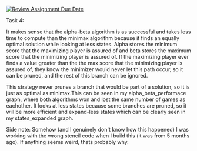 [![Review Assignment Due Date](https://classroom.github.com/assets/deadline-readme-button-22041afd0340ce965d47ae6ef1cefeee28c7c493a6346c4f15d667ab976d596c.svg)](https://classroom.github.com/a/6e56oMF4)

Task 4:

It makes sense that the alpha-beta algorithm is as successful and takes less time to compute than the minimax algorithm because it finds an equally optimal solution while looking at less states. Alpha stores the minimum score that the maximizing player is assured of and beta stores the maximum score that the minimizing player is assured of. If the maximizing player ever finds a value greater than the the max score that the minimizing player is assured of, they know the minimizer would never let this path occur, so it can be pruned, and the rest of this branch can be ignored. 

This strategy never prunes a branch that would be part of a solution, so it is just as optimal as minimax.This can be seen in my alpha_beta_performace graph, where both algorithms won and lost the same number of games as eachother. It looks at less states because some branches are pruned, so it will be more efficient and expand-less states which can be clearly seen in my states_expanded graph.

Side note: Somehow (and I genuinely don't know how this happened) I was working with the wrong stencil code when I build this (it was from 5 months ago). If anything seems weird, thats probably why. 